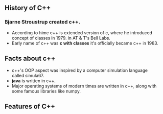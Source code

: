 ## History of C++
### Bjarne Stroustrup created c++.
  + According to hime c++ is extended version of c, where he introduced concept of classes in 1979. in AT & T's Bell Labs.
  + Early name of c++ was **c with classes** it's officially became c++ in 1983.

## Facts about c++
  + c++'s OOP aspect was inspired by a computer simulation language called simula67.
  + **java** is written in c++.
  + Major operating systems of modern times are written in c++, along with some famous libraries like numpy.
## Features of C++

